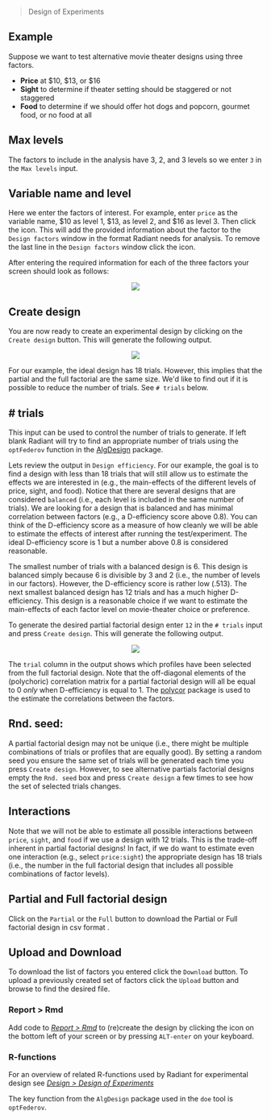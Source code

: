 > Design of Experiments

## Example

Suppose we want to test alternative movie theater designs using three factors.

* **Price** at \$10, \$13, or $16
* **Sight** to determine if theater setting should be staggered or not staggered
* **Food** to determine if we should offer hot dogs and popcorn, gourmet food, or no food at all

## Max levels

The factors to include in the analysis have 3, 2, and 3 levels so we enter `3` in the `Max levels` input.

## Variable name and level

Here we enter the factors of interest. For example, enter `price` as the variable name, \$10 as level 1, \$13, as level 2, and \$16 as level 3. Then click the <i title='Add factor' class='fa fa-plus-circle'></i> icon. This will add the provided information about the factor to the `Design factors` window in the format Radiant needs for analysis. To remove the last line in the `Design factors` window click the <i title='Add factor' class='fa fa-minus-circle'></i> icon.

After entering the required information for each of the three factors your screen should look as follows:

<p align="center"><img src="figures_design/doe_factors.png"></p>

## Create design

You are now ready to create an experimental design by clicking on the `Create design` button. This will generate the following output.

<p align="center"><img src="figures_design/doe_output.png"></p>

For our example, the ideal design has 18 trials. However, this implies that the partial and the full factorial are the same size. We'd like to find out if it is possible to reduce the number of trials. See `# trials` below.

## # trials

This input can be used to control the number of trials to generate. If left blank Radiant will try to find an appropriate number of trials using the `optFederov` function in the <a href="https://cran.r-project.org/web/packages/AlgDesign/index.html" target="_blank">AlgDesign</a> package.

Lets review the output in `Design efficiency`. For our example, the goal is to find a design with less than 18 trials that will still allow us to estimate the effects we are interested in (e.g., the main-effects of the different levels of price, sight, and food). Notice that there are several designs that are considered `balanced` (i.e., each level is included in the same number of trials). We are looking for a design that is balanced and has minimal correlation between factors (e.g., a D-efficiency score above 0.8). You can think of the D-efficiency score as a measure of how cleanly we will be able to estimate the effects of interest after running the test/experiment. The ideal D-efficiency score is 1 but a number above 0.8 is considered reasonable.

The smallest number of trials with a balanced design is 6. This design is balanced simply because 6 is divisible by 3 and 2 (i.e., the number of levels in our factors). However, the D-efficiency score is rather low (.513). The next smallest balanced design has 12 trials and has a much higher D-efficiency. This design is a reasonable choice if we want to estimate the main-effects of each factor level on movie-theater choice or preference.

To generate the desired partial factorial design enter `12` in the `# trials` input and press `Create design`. This will generate the following output.

<p align="center"><img src="figures_design/doe_output_partial.png"></p>

The `trial` column in the output shows which profiles have been selected from the full factorial design. Note that the off-diagonal elements of the (polychoric) correlation matrix for a partial factorial design will all be equal to 0 *only* when D-efficiency is equal to 1. The <a href="https://cran.r-project.org/web/packages/polycor/index.html" target="_blank">polycor</a> package is used to the estimate the correlations between the factors.

## Rnd. seed:

A partial factorial design may not be unique (i.e., there might be multiple combinations of trials or profiles that are equally good). By setting a random seed you ensure the same set of trials will be generated each time you press `Create design`. However, to see alternative partials factorial designs empty the `Rnd. seed` box and press `Create design` a few times to see how the set of selected trials changes.

## Interactions

Note that we will not be able to estimate all possible interactions between `price`, `sight`, and `food` if we use a design with 12 trials. This is the trade-off inherent in partial factorial designs! In fact, if we do want to estimate even one interaction (e.g., select `price:sight`) the appropriate design has 18 trials (i.e., the number in the full factorial design that includes all possible combinations of factor levels).

## Partial and Full factorial design

Click on the `Partial` or the `Full` button to download the Partial or Full factorial design in csv format .

## Upload and Download

To download the list of factors you entered click the `Download` button. To upload a previously created set of factors click the `Upload` button and browse to find the desired file.

### Report > Rmd

Add code to <a href="https://radiant-rstats.github.io/docs/data/report_rmd.html" target="_blank">_Report > Rmd_</a> to (re)create the design by clicking the <i title="report results" class="fa fa-edit"></i> icon on the bottom left of your screen or by pressing `ALT-enter` on your keyboard. 

### R-functions

For an overview of related R-functions used by Radiant for experimental design see <a href = "https://radiant-rstats.github.io/radiant.design/reference/index.html#section-design-design-of-experiments-doe-" target="_blank">_Design > Design of Experiments_</a>

The key function from the `AlgDesign` package used in the `doe` tool is `optFederov`.
